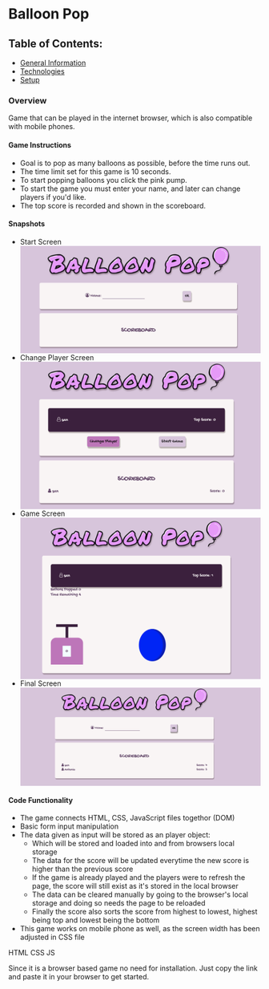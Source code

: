 <h1> Balloon Pop </h1>


<h2> Table of Contents: </h2>
<ul>
<li> <a href="gm"> General Information </a> </li>
<li> <a href="tech"> Technologies </a> </li>
<li> <a href="setup"> Setup </a> </li>

</ul>

<div id="gm">
<h3> Overview </h3>
<p> 
Game that can be played in the internet browser, which is also compatible with mobile phones.
</p>
<h4> Game Instructions </h4>
<ul>
<li> Goal is to pop as many balloons as possible, before the time runs out. </li>
<li> The time limit set for this game is 10 seconds. </li> 
<li> To start popping balloons you click the pink pump. </li>
<li> To start the game you must enter your name, and later can change players if you'd like.</li>
<li> The top score is recorded and shown in the scoreboard. </li>
</ul>
<h4> Snapshots </h4>
<ul>
<li> Start Screen </li>
<img src="/image/start-screen.png" align="center">
<br>
<li> Change Player Screen </li>
<img src="/image/Change-player.png" align="center">
<br>
<li> Game Screen </li>
<img src="/image/Game.png" align="center">
<br>
<li> Final Screen</li>
<img src="/image/balloon-pop-screenshot-1.png" align="center"> 
<br>
</ul>
<h4>  Code Functionality </h4>
<ul> 
    <li> The game connects HTML, CSS, JavaScript files togethor (DOM)</li>
    <li> Basic form input manipulation </li>
    <li> The data given as input will be stored as an player object: 
        <ul>
        <li> Which will be stored and loaded into and from browsers local storage </li>
        <li> The data for the score will be updated everytime the new score is higher than the previous score</li>
        <li>If the game is already played and the players were to refresh the page, the score will still exist as it's stored in the local browser </li>
        <li> The data can be cleared manually by going to the browser's local storage and doing so needs the page to be reloaded </li>
        <li> Finally the score also sorts the score from highest to lowest, highest being top and lowest being the bottom </li>
        </ul>
    </li>
    <li>This game works on mobile phone as well, as the screen width has been adjusted in CSS file</li>
</ul>
</div>
<div id="tech">
<p>HTML CSS JS </p>
</div>
<div id="setup">
<p>Since it is a browser based game no need for installation. 
Just copy the link and paste it in your browser to get started.
</p>
</div>